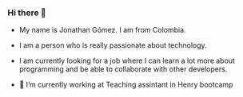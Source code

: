 ### Hi there 👋
- My name is Jonathan Gómez. I am from Colombia.
- I am a person who is really passionate about technology.
- I am currently looking for a job where I can learn a lot more about programming and be able to collaborate with other developers.



- 🔭 I’m currently working at Teaching assintant in Henry bootcamp

